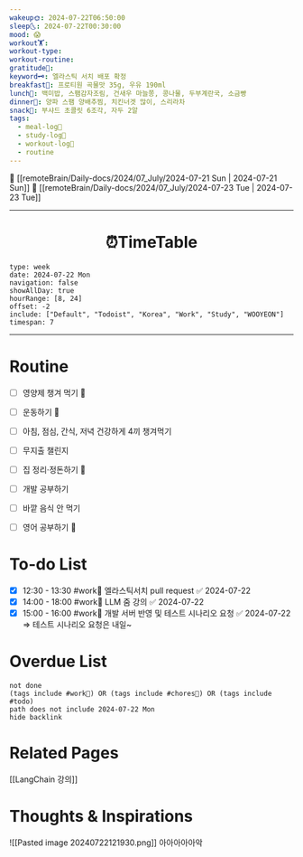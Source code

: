 ```yaml
---
wakeup🌞: 2024-07-22T06:50:00
sleep🌜: 2024-07-22T00:30:00
mood: 😱
workout🏋️: 
workout-type: 
workout-routine: 
gratitude🙏: 
keyword🗝️: 엘라스틱 서치 배포 확정
breakfast🍳: 프로티원 곡물맛 35g, 우유 190ml
lunch🍚: 백미밥, 스팸감자조림, 건새우 마늘쫑, 콩나물, 두부계란국, 소금빵
dinner🥗: 양파 스팸 양배추찜, 치킨너겟 많이, 스리라차
snack🍬: 부샤드 초콜릿 6조각, 자두 2알
tags:
  - meal-log📝
  - study-log📓
  - workout-log💪
  - routine
---
```


🔺 [[remoteBrain/Daily-docs/2024/07_July/2024-07-21 Sun | 2024-07-21 Sun]]
🔻 [[remoteBrain/Daily-docs/2024/07_July/2024-07-23 Tue | 2024-07-23 Tue]]
___
<h1> <center>⏰TimeTable </center> </h1>

```gEvent
type: week
date: 2024-07-22 Mon
navigation: false
showAllDay: true
hourRange: [8, 24]
offset: -2
include: ["Default", "Todoist", "Korea", "Work", "Study", "WOOYEON"]
timespan: 7
```

--- 


# Routine 

- [ ] 영양제 챙겨 먹기 🔼 
- [ ] 운동하기 🔼
- [ ] 아침, 점심, 간식, 저녁 건강하게 4끼 챙겨먹기
- [ ] 무지출 챌린지 
- [ ] 집 정리·정돈하기 🔼
- [ ] 개발 공부하기
- [ ] 바깥 음식 안 먹기 
- [ ] 영어 공부하기 🔼 


# To-do List

- [x] 12:30 - 13:30 #work💼 엘라스틱서치 pull request ✅ 2024-07-22
- [x] 14:00 - 18:00 #work💼 LLM 줌 강의 ✅ 2024-07-22
- [x] 15:00 - 16:00 #work💼 개발 서버 반영 및  테스트 시나리오 요청 ✅ 2024-07-22
      ⇒ 테스트 시나리오 요청은 내일~

# Overdue List
```tasks
not done
(tags include #work💼) OR (tags include #chores🧺) OR (tags include #todo)
path does not include 2024-07-22 Mon
hide backlink
```

# Related Pages

[[LangChain 강의]]

# Thoughts & Inspirations

![[Pasted image 20240722121930.png]]
아아아아아악



